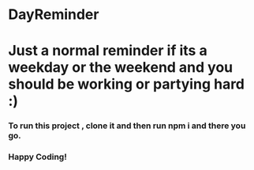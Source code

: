 # DayReminder
<h1>Just a normal reminder if its a weekday or the weekend and you should be working or partying hard :)</h1>


<h3>To run this project , clone it and then run npm i and there you go.</h3>
<h3>Happy Coding!</h3>
